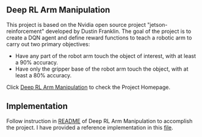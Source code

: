 ## Deep RL Arm Manipulation
This project is based on the Nvidia open source project "jetson-reinforcement" developed by Dustin Franklin. The goal of the project is to create a DQN agent and define reward functions to teach a robotic arm to carry out two primary objectives:

- Have any part of the robot arm touch the object of interest, with at least a 90% accuracy.
- Have only the gripper base of the robot arm touch the object, with at least a 80% accuracy. 

Click [Deep RL Arm Manipulation](https://github.com/udacity/RoboND-DeepRL-Project) to check the Project Homepage.

## Implementation
Follow instruction in [README](https://github.com/udacity/RoboND-DeepRL-Project/blob/master/README.md) of Deep RL Arm Manipulation to accomplish the project. I have provided a reference implementation in this [file](http://https://github.com/ViolinLee/roboticsCV/tree/master/projects/deep_reinforcement_learning_arm/project_master/c). 